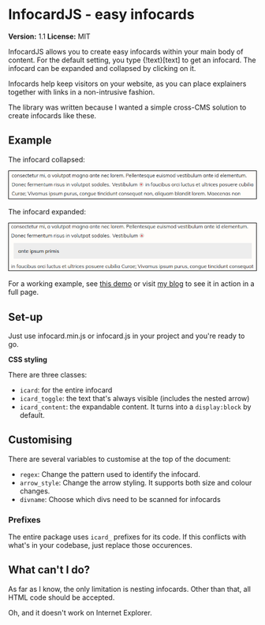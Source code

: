# InfocardJS - easy infocards

**Version:** 1.1
**License:** MIT

InfocardJS allows you to create easy infocards within your main body of content. For the default setting, you type {!text}[text] to get an infocard.
The infocard can be expanded and collapsed by clicking on it.

Infocards help keep visitors on your website, as you can place explainers together with links in a non-intrusive fashion.

The library was written because I wanted a simple cross-CMS solution to create infocards like these.

## Example
The infocard collapsed:

<img src="git_resources/infocard_collapse.PNG" alt="Collapsed infocard" />

The infocard expanded:

<img src="git_resources/infocard_expand.PNG" alt="Expanded infocard" />

For a working example, see [this demo](https://www.frisovandijk.com/public/git/infocardjs/demo.html) or visit [my blog](https://www.twentyoftime.com/gdpr-impact-eu-privacy-law) to see it in action in a full page.

## Set-up
Just use infocard.min.js or infocard.js in your project and you're ready to go.

**CSS styling**

There are three classes:
* `icard`: for the entire infocard
* `icard_toggle`: the text that's always visible (includes the nested arrow)
* `icard_content`: the expandable content. It turns into a `display:block` by default.

## Customising
There are several variables to customise at the top of the document:

* `regex`: Change the pattern used to identify the infocard.
* `arrow_style`: Change the arrow styling. It supports both size and colour changes.
* `divname`: Choose which divs need to be scanned for infocards

### Prefixes
The entire package uses `icard_` prefixes for its code. If this conflicts with what's in your codebase, just replace those occurences.

## What can't I do?
As far as I know, the only limitation is nesting infocards. Other than that, all HTML code should be accepted.

Oh, and it doesn't work on Internet Explorer.